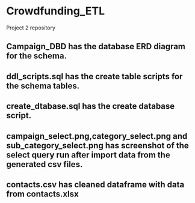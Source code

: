 # Crowdfunding_ETL
Project 2 repository

## Campaign_DBD has the database ERD diagram for the schema.

## ddl_scripts.sql has the create table scripts for the schema tables.

## create_dtabase.sql has the create database script.

## campaign_select.png,category_select.png and sub_category_select.png has screenshot of the select query run after import data from the generated csv files.

## contacts.csv has cleaned dataframe with data from contacts.xlsx